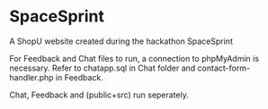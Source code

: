 # SpaceSprint
A ShopU website created during the hackathon SpaceSprint


For Feedback and Chat files to run, a connection to phpMyAdmin is necessary. Refer to chatapp.sql in Chat folder and contact-form-handler.php in Feedback.

Chat, Feedback and (public+src) run seperately.
